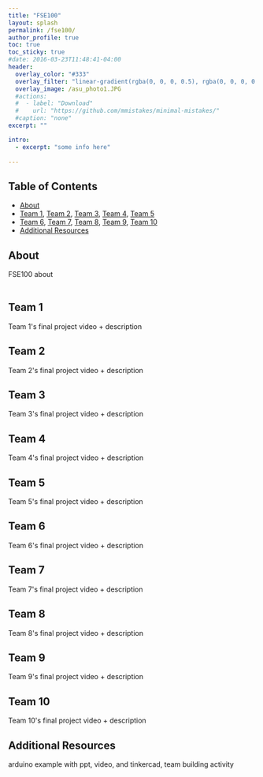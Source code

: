 ```yaml
---
title: "FSE100"
layout: splash
permalink: /fse100/
author_profile: true
toc: true
toc_sticky: true
#date: 2016-03-23T11:48:41-04:00
header:
  overlay_color: "#333"
  overlay_filter: "linear-gradient(rgba(0, 0, 0, 0.5), rgba(0, 0, 0, 0.5))"
  overlay_image: /asu_photo1.JPG
  #actions:
  #  - label: "Download"
  #    url: "https://github.com/mmistakes/minimal-mistakes/"
  #caption: "none"
excerpt: ""

intro: 
  - excerpt: "some info here"   
   
---
```


## Table of Contents
- [About](/fse100/#about)<br>
- [Team 1](/fse100/#team-1), [Team 2](/fse100/#team-2), [Team 3](/fse100/#team-3), [Team 4](/fse100/#team-4), [Team 5](/fse100/#team-5)<br>
- [Team 6](/fse100/#team-6), [Team 7](/fse100/#team-7), [Team 8](/fse100/#team-8), [Team 9](/fse100/#team-9), [Team 10](/fse100/#team-10)<br>
- [Additional Resources](/fse100/#additional-resources)<br>

## About
FSE100 about<br><br>

## Team 1
Team 1's final project video + description

## Team 2
Team 2's final project video + description

## Team 3
Team 3's final project video + description

## Team 4
Team 4's final project video + description

## Team 5
Team 5's final project video + description

## Team 6
Team 6's final project video + description

## Team 7
Team 7's final project video + description

## Team 8
Team 8's final project video + description

## Team 9
Team 9's final project video + description

## Team 10
Team 10's final project video + description

## Additional Resources
arduino example with ppt, video, and tinkercad, team building activity
